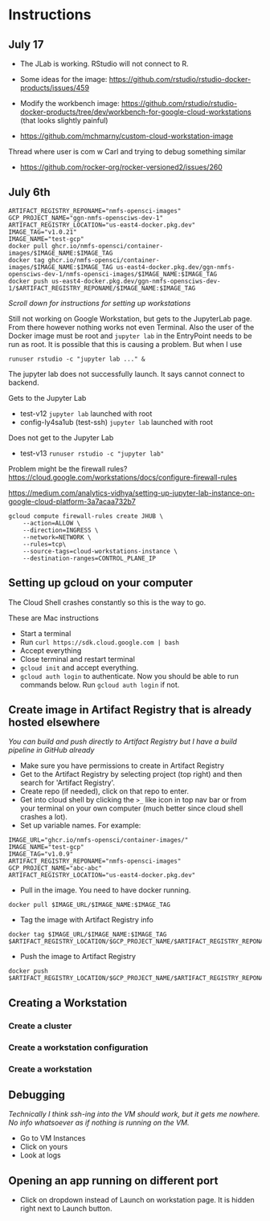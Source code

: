 # Instructions

## July 17

* The JLab is working. RStudio will not connect to R.
* Some ideas for the image: https://github.com/rstudio/rstudio-docker-products/issues/459
* Modify the workbench image: https://github.com/rstudio/rstudio-docker-products/tree/dev/workbench-for-google-cloud-workstations (that looks slightly painful)

* https://github.com/mchmarny/custom-cloud-workstation-image

Thread where user is com w Carl and trying to debug something similar

* https://github.com/rocker-org/rocker-versioned2/issues/260

## July 6th

```
ARTIFACT_REGISTRY_REPONAME="nmfs-opensci-images"
GCP_PROJECT_NAME="ggn-nmfs-opensciws-dev-1"
ARTIFACT_REGISTRY_LOCATION="us-east4-docker.pkg.dev"
IMAGE_TAG="v1.0.21"
IMAGE_NAME="test-gcp"
docker pull ghcr.io/nmfs-opensci/container-images/$IMAGE_NAME:$IMAGE_TAG
docker tag ghcr.io/nmfs-opensci/container-images/$IMAGE_NAME:$IMAGE_TAG us-east4-docker.pkg.dev/ggn-nmfs-opensciws-dev-1/nmfs-opensci-images/$IMAGE_NAME:$IMAGE_TAG
docker push us-east4-docker.pkg.dev/ggn-nmfs-opensciws-dev-1/$ARTIFACT_REGISTRY_REPONAME/$IMAGE_NAME:$IMAGE_TAG
```

*Scroll down for instructions for setting up workstations*

Still not working on Google Workstation, but gets to the JupyterLab page. From there however nothing works not even Terminal.  Also the user of the Docker image must be root and `jupyter lab` in the EntryPoint needs to be run as root. It is possible that this is causing a problem. But when I use 
```
runuser rstudio -c "jupyter lab ..." &
```
The jupyter lab does not successfully launch. It says cannot connect to backend.

Gets to the Jupyter Lab

* test-v12 `jupyter lab` launched with root
* config-ly4sa1ub (test-ssh)  `jupyter lab` launched with root

Does not get to the Jupyter Lab

* test-v13 `runuser rstudio -c "jupyter lab"`

Problem might be the firewall rules? https://cloud.google.com/workstations/docs/configure-firewall-rules

https://medium.com/analytics-vidhya/setting-up-jupyter-lab-instance-on-google-cloud-platform-3a7acaa732b7
```
gcloud compute firewall-rules create JHUB \
    --action=ALLOW \
    --direction=INGRESS \
    --network=NETWORK \
    --rules=tcp\
    --source-tags=cloud-workstations-instance \
    --destination-ranges=CONTROL_PLANE_IP
```

## Setting up gcloud on your computer

The Cloud Shell crashes constantly so this is the way to go.

These are Mac instructions

* Start a terminal
* Run `curl https://sdk.cloud.google.com | bash`
* Accept everything
* Close terminal and restart terminal
* `gcloud init` and accept everything.
* `gcloud auth login` to authenticate. Now you should be able to run commands below. Run `gcloud auth login` if not.

## Create image in Artifact Registry that is already hosted elsewhere

*You can build and push directly to Artifact Registry but I have a build pipeline in GitHub already*

* Make sure you have permissions to create in Artifact Registry
* Get to the Artifact Registry by selecting project (top right) and then search for 'Artifact Registry'.
* Create repo (if needed), click on that repo to enter.
* Get into cloud shell by clicking the `>_` like icon in top nav bar or from your terminal on your own computer (much better since cloud shell crashes a lot).
* Set up variable names. For example:
```
IMAGE_URL="ghcr.io/nmfs-opensci/container-images/"
IMAGE_NAME="test-gcp"
IMAGE_TAG="v1.0.9"
ARTIFACT_REGISTRY_REPONAME="nmfs-opensci-images"
GCP_PROJECT_NAME="abc-abc"
ARTIFACT_REGISTRY_LOCATION="us-east4-docker.pkg.dev"
```
* Pull in the image. You need to have docker running.
```
docker pull $IMAGE_URL/$IMAGE_NAME:$IMAGE_TAG
```
* Tag the image with Artifact Registry info
```
docker tag $IMAGE_URL/$IMAGE_NAME:$IMAGE_TAG $ARTIFACT_REGISTRY_LOCATION/$GCP_PROJECT_NAME/$ARTIFACT_REGISTRY_REPONAME/$IMAGE_NAME:$IMAGE_TAG
```
* Push the image to Artifact Registry
```
docker push $ARTIFACT_REGISTRY_LOCATION/$GCP_PROJECT_NAME/$ARTIFACT_REGISTRY_REPONAME/$IMAGE_NAME:$IMAGE_TAG
```

## Creating a Workstation

### Create a cluster

### Create a workstation configuration

### Create a workstation

## Debugging

*Technically I think ssh-ing into the VM should work, but it gets me nowhere. No info whatsoever as if nothing is running on the VM.*

* Go to VM Instances
* Click on yours
* Look at logs

## Opening an app running on different port

* Click on dropdown instead of Launch on workstation page. It is hidden right next to Launch button.


